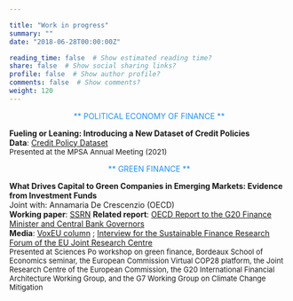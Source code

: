 ```yaml
---

title: "Work in progress"
summary: ""
date: "2018-06-28T00:00:00Z"

reading_time: false  # Show estimated reading time?
share: false  # Show social sharing links?
profile: false  # Show author profile?
comments: false  # Show comments?
weight: 120
---
```

  
<p align="center"><span style=color:DodgerBlue>** POLITICAL ECONOMY OF FINANCE **</span></p>
  
**Fueling or Leaning: Introducing a New Dataset of Credit Policies**  
**Data**: [Credit Policy Dataset](https://github.com/aczf099/academic-kickstart3/blob/c42f497d79d0d9955e8debcaae920433d84e00f8/content/home/Credit_pol_panel_public.xlsx)  
<font size="2">   Presented at the MPSA Annual Meeting (2021) </font>   
  
<p align="center"><span style=color:DodgerBlue>** GREEN FINANCE **</span></p>

**What Drives Capital to Green Companies in Emerging Markets: Evidence from Investment Funds**  
Joint with: Annamaria De Crescenzio (OECD)  
**Working paper**: [SSRN](https://papers.ssrn.com/sol3/papers.cfm?abstract_id=4947278)
**Related report**: [OECD Report to the G20 Finance Minister and Central Bank Governors](https://www.oecd.org/investment/investment-policy/towards-orderly-green-transition.pdf)  
**Media**: [VoxEU column](https://cepr.org/voxeu/columns/lack-portfolio-investment-finance-green-companies-emerging-markets)  ; [Interview for the Sustainable Finance Research Forum of the EU Joint Research Centre](https://webcast.ec.europa.eu/sfrf-interview-series-ade-crescenzio-elepers)  
<font size="2"> Presented at Sciences Po workshop on green finance, Bordeaux School of Economics seminar, the European Commission Virtual COP28 platform, the Joint Research Centre of the European Commission, the G20 International Financial Architecture Working Group, and the G7 Working Group on Climate Change Mitigation </font>  
